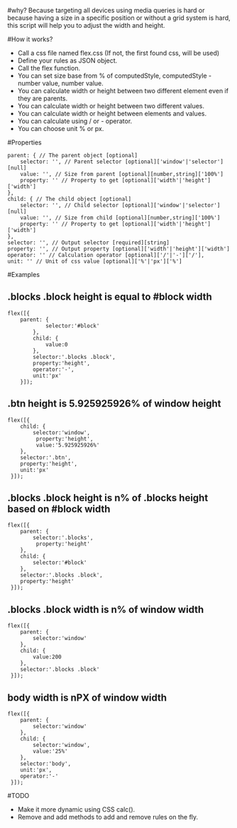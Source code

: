 #why?
Because targeting all devices using media queries is hard or because having a size in a specific position or without a grid system is hard, this script will help you to adjust the width and height.

#How it works?
* Call a css file named flex.css (If not, the first found css, will be used)
* Define your rules as JSON object.
* Call the flex function.
* You can set size base from % of computedStyle, computedStyle - number value, number value.
* You can calculate width or height between two different element even if they are parents.
* You can calculate width or height between two different values.
* You can calculate width or height between elements and values.
* You can calculate using / or - operator.
* You can choose unit % or px.

#Properties

    parent: { // The parent object [optional]
        selector: '', // Parent selector [optional]['window'|'selector'][null]
        value: '', // Size from parent [optional][number,string]['100%']
        property: '' // Property to get [optional]['width'|'height']['width']
    },
    child: { // The child object [optional]
        selector: '', // Child selector [optional]['window'|'selector'][null]
        value: '', // Size from child [optional][number,string]['100%']
        property: '' // Property to get [optional]['width'|'height']['width']
    },
    selector: '', // Output selector [required][string]
    property: '', // Output property [optional]['width'|'height']['width']
    operator: '' // Calculation operator [optional]['/'|'-']['/'],
    unit: '' // Unit of css value [optional]['%'|'px']['%']
    
#Examples
## .blocks .block height is equal to #block width
    flex([{
        parent: {
                selector:'#block'
            },
            child: {
                value:0
            },
            selector:'.blocks .block',
            property:'height',
            operator:'-',
            unit:'px'
        }]);


## .btn height is 5.925925926% of window height
    flex([{
        child: {
            selector:'window',
             property:'height',
             value:'5.925925926%'
        },
        selector:'.btn',
        property:'height',
        unit:'px'
     }]);
             

## .blocks .block height is n% of .blocks height based on #block width
    flex([{
        parent: {
            selector:'.blocks',
             property:'height'
        },
        child: {
            selector:'#block'
        },
        selector:'.blocks .block',
        property:'height'
     }]);
     
## .blocks .block width is n% of window width
    flex([{
        parent: {
            selector:'window'
        },
        child: {
            value:200
        },
        selector:'.blocks .block'
     }]);
     
## body width is nPX of window width
    flex([{
        parent: {
            selector:'window'
        },
        child: {
            selector:'window',
            value:'25%'
        },
        selector:'body',
        unit:'px',
        operator:'-'
     }]);
     
#TODO
* Make it more dynamic using CSS calc().
* Remove and add methods to add and remove rules on the fly.
